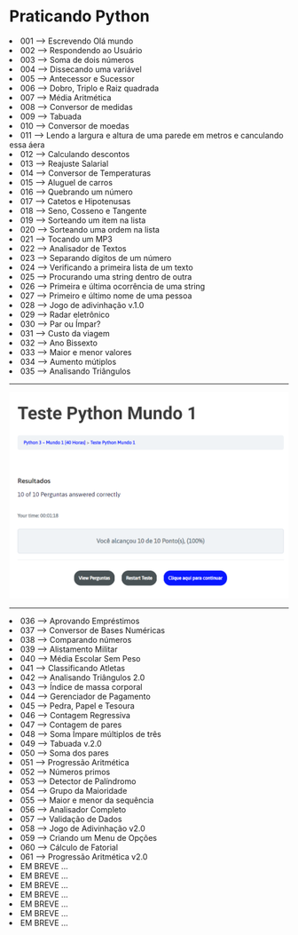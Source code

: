 <h1>Praticando Python</h1>
<li>001 --> Escrevendo Olá mundo</li>
<li>002 --> Respondendo ao Usuário</li>
<li>003 --> Soma de dois números</li>
<li>004 --> Dissecando uma variável</li>
<li>005 --> Antecessor e Sucessor</li>
<li>006 --> Dobro, Triplo e Raiz quadrada</li>
<li>007 --> Média Aritmética</li>
<li>008 --> Conversor de medidas</li>
<li>009 --> Tabuada</li>
<li>010 --> Conversor de moedas</li>
<li>011 --> Lendo a largura e altura de uma parede em metros e canculando essa áera</li>
<li>012 --> Calculando descontos</li>
<li>013 --> Reajuste Salarial</li>
<li>014 --> Conversor de Temperaturas</li>
<li>015 --> Aluguel de carros</li>
<li>016 --> Quebrando um número</li>
<li>017 --> Catetos e Hipotenusas</li>
<li>018 --> Seno, Cosseno e Tangente</li>
<li>019 --> Sorteando um item na lista</li>
<li>020 --> Sorteando uma ordem na lista</li>
<li>021 --> Tocando um MP3</li>
<li>022 --> Analisador de Textos</li>
<li>023 --> Separando dígitos de um número</li>
<li>024 --> Verificando a primeira lista de um texto</li>
<li>025 --> Procurando uma string dentro de outra</li>
<li>026 --> Primeira e última ocorrência de uma string</li>
<li>027 --> Primeiro e último nome de uma pessoa</li>
<li>028 --> Jogo de adivinhação v.1.0</li>
<li>029 --> Radar eletrônico</li>
<li>030 --> Par ou Ímpar?</li>
<li>031 --> Custo da viagem</li>
<li>032 --> Ano Bissexto</li>
<li>033 --> Maior e menor valores</li>
<li>034 --> Aumento mútiplos</li>
<li>035 --> Analisando Triângulos</li>
<div>
  <hr>
  <img src='ex001-035.png' alt='Desafio para revisão dos exercicios anteriores'>
  <hr>
</div>
<li>036 --> Aprovando Empréstimos</li>
<li>037 --> Conversor de Bases Numéricas</li>
<li>038 --> Comparando números</li>
<li>039 --> Alistamento Militar</li>
<li>040 --> Média Escolar Sem Peso</li>
<li>041 --> Classificando Atletas</li>
<li>042 --> Analisando Triângulos 2.0</li>
<li>043 --> Índice de massa corporal</li>
<li>044 --> Gerenciador de Pagamento</li>
<li>045 --> Pedra, Papel e Tesoura</li>
<li>046 --> Contagem Regressiva</li>
<li>047 --> Contagem de pares</li>
<li>048 --> Soma Ímpare múltiplos de três</li>
<li>049 --> Tabuada v.2.0</li>
<li>050 --> Soma dos pares</li>
<li>051 --> Progressão Aritmética</li>
<li>052 --> Números primos</li>
<li>053 --> Detector de Palíndromo</li>
<li>054 --> Grupo da Maioridade</li>
<li>055 --> Maior e menor da sequência</li>
<li>056 --> Analisador Completo</li>
<li>057 --> Validação de Dados</li>
<li>058 --> Jogo de Adivinhação v2.0</li></li>
<li>059 --> Criando um Menu de Opções</li>
<li>060 --> Cálculo de Fatorial</li>
<li>061 --> Progressão Aritmética v2.0</li>
<li>EM BREVE ...</li>
<li>EM BREVE ...</li>
<li>EM BREVE ...</li>
<li>EM BREVE ...</li>
<li>EM BREVE ...</li>
<li>EM BREVE ...</li>
<li>EM BREVE ...</li>
